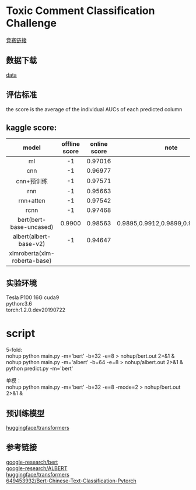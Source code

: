 # Toxic Comment Classification Challenge
[竞赛链接](https://www.kaggle.com/c/jigsaw-toxic-comment-classification-challenge)
## 数据下载
[data](https://www.kaggle.com/c/jigsaw-toxic-comment-classification-challenge/data)
## 评估标准
the score is the average of the individual AUCs of each predicted column
## kaggle score:
|model|offline score|online score|note|
|:---:|:---:|:---:|:---:|
|ml|-1|0.97016|
|cnn|-1|0.96977|
|cnn+预训练|-1|0.97571|
|rnn|-1|0.95663|
|rnn+atten|-1|0.97542|
|rcnn|-1|0.97468|
|bert(bert-base-uncased)|0.9900|0.98563|0.9895,0.9912,0.9899,0.9888,0.9908|
|albert(albert-base-v2)|-1|0.94647|
|xlmroberta(xlm-roberta-base)||||

## 实验环境
Tesla P100
16G
cuda9  
python:3.6  
torch:1.2.0.dev20190722

# script
5-fold:  
nohup python main.py -m='bert' -b=32 -e=8 > nohup/bert.out 2>&1 &
nohup python main.py -m='albert' -b=64 -e=8 > nohup/albert.out 2>&1 &
python predict.py -m='bert'

单模：  
nohup python main.py -m='bert' -b=32 -e=8 -mode=2 > nohup/bert.out 2>&1 &

## 预训练模型
[huggingface/transformers](https://github.com/huggingface/transformers)

## 参考链接
[google-research/bert](https://github.com/google-research/bert)  
[google-research/ALBERT](https://github.com/google-research/ALBERT)  
[huggingface/transformers](https://github.com/huggingface/transformers)  
[649453932/Bert-Chinese-Text-Classification-Pytorch](https://github.com/649453932/Bert-Chinese-Text-Classification-Pytorch)  